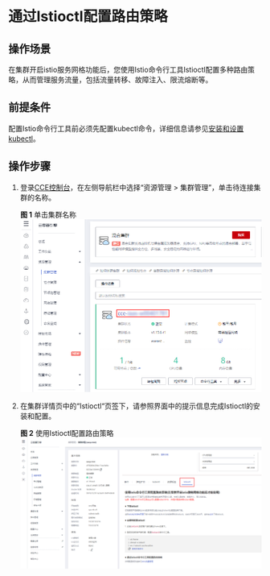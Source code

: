 # 通过Istioctl配置路由策略<a name="cce_01_0202"></a>

## 操作场景<a name="section8631134182813"></a>

在集群开启istio服务网格功能后，您使用Istio命令行工具Istioctl配置多种路由策略，从而管理服务流量，包括流量转移、故障注入、限流熔断等。

## 前提条件<a name="section125311022122915"></a>

配置Istio命令行工具前必须先配置kubectl命令，详细信息请参见[安装和设置kubectl](https://kubernetes.io/docs/tasks/tools/install-kubectl/)。

## 操作步骤<a name="section078023812295"></a>

1.  登录[CCE控制台](https://console.huaweicloud.com/cce2.0/?utm_source=helpcenter)，在左侧导航栏中选择“资源管理 \> 集群管理”，单击待连接集群的名称。

    **图 1**  单击集群名称<a name="fig118327236614"></a>  
    ![](figures/单击集群名称.png "单击集群名称")

2.  在集群详情页中的“Istioctl“页签下，请参照界面中的提示信息完成Istioctl的安装和配置。

    **图 2**  使用Istioctl配置路由策略<a name="fig1366811551535"></a>  
    ![](figures/使用Istioctl配置路由策略.png "使用Istioctl配置路由策略")



